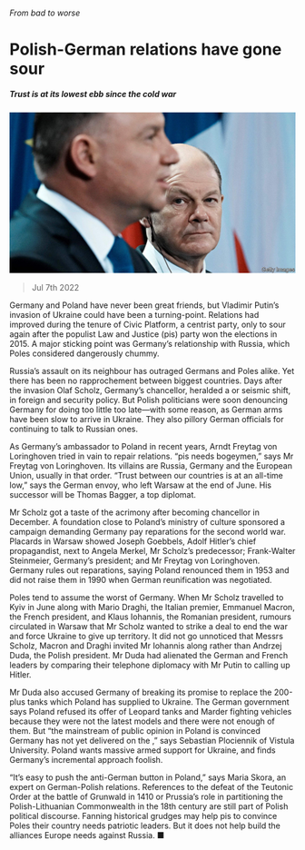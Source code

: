 ###### From bad to worse

# Polish-German relations have gone sour 

##### Trust is at its lowest ebb since the cold war 

![image](images/20220709_EUP503.jpg) 

> Jul 7th 2022 

Germany and Poland have never been great friends, but Vladimir Putin’s invasion of Ukraine could have been a turning-point. Relations had improved during the tenure of Civic Platform, a centrist party, only to sour again after the populist Law and Justice (pis) party won the elections in 2015. A major sticking point was Germany’s relationship with Russia, which Poles considered dangerously chummy.

Russia’s assault on its neighbour has outraged Germans and Poles alike. Yet there has been no rapprochement between biggest countries. Days after the invasion Olaf Scholz, Germany’s chancellor, heralded a  or seismic shift, in foreign and security policy. But Polish politicians were soon denouncing Germany for doing too little too late—with some reason, as German arms have been slow to arrive in Ukraine. They also pillory German officials for continuing to talk to Russian ones.

As Germany’s ambassador to Poland in recent years, Arndt Freytag von Loringhoven tried in vain to repair relations. “pis needs bogeymen,” says Mr Freytag von Loringhoven. Its villains are Russia, Germany and the European Union, usually in that order. “Trust between our countries is at an all-time low,” says the German envoy, who left Warsaw at the end of June. His successor will be Thomas Bagger, a top diplomat.

Mr Scholz got a taste of the acrimony after becoming chancellor in December. A foundation close to Poland’s ministry of culture sponsored a campaign demanding Germany pay reparations for the second world war. Placards in Warsaw showed Joseph Goebbels, Adolf Hitler’s chief propagandist, next to Angela Merkel, Mr Scholz’s predecessor; Frank-Walter Steinmeier, Germany’s president; and Mr Freytag von Loringhoven. Germany rules out reparations, saying Poland renounced them in 1953 and did not raise them in 1990 when German reunification was negotiated.

Poles tend to assume the worst of Germany. When Mr Scholz travelled to Kyiv in June along with Mario Draghi, the Italian premier, Emmanuel Macron, the French president, and Klaus Iohannis, the Romanian president, rumours circulated in Warsaw that Mr Scholz wanted to strike a deal to end the war and force Ukraine to give up territory. It did not go unnoticed that Messrs Scholz, Macron and Draghi invited Mr Iohannis along rather than Andrzej Duda, the Polish president. Mr Duda had alienated the German and French leaders by comparing their telephone diplomacy with Mr Putin to calling up Hitler. 

Mr Duda also accused Germany of breaking its promise to replace the 200-plus tanks which Poland has supplied to Ukraine. The German government says Poland refused its offer of Leopard tanks and Marder fighting vehicles because they were not the latest models and there were not enough of them. But “the mainstream of public opinion in Poland is convinced Germany has not yet delivered on the ,” says Sebastian Plociennik of Vistula University. Poland wants massive armed support for Ukraine, and finds Germany’s incremental approach foolish.

“It’s easy to push the anti-German button in Poland,” says Maria Skora, an expert on German-Polish relations. References to the defeat of the Teutonic Order at the battle of Grunwald in 1410 or Prussia’s role in partitioning the Polish-Lithuanian Commonwealth in the 18th century are still part of Polish political discourse. Fanning historical grudges may help pis to convince Poles their country needs patriotic leaders. But it does not help build the alliances Europe needs against Russia. ■

